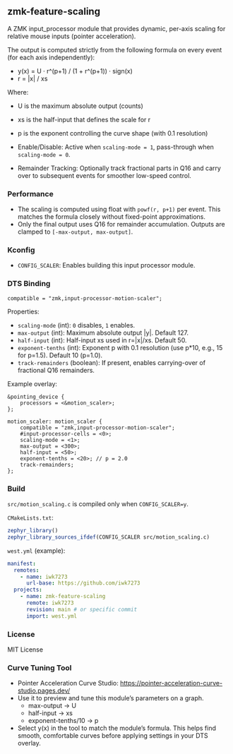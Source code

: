 ## zmk-feature-scaling

A ZMK input_processor module that provides dynamic, per-axis scaling for relative mouse inputs (pointer acceleration).

The output is computed strictly from the following formula on every event (for each axis independently):

- y(x) = U · r^(p+1) / (1 + r^(p+1)) · sign(x)
- r = |x| / xs

Where:
- U is the maximum absolute output (counts)
- xs is the half-input that defines the scale for r
- p is the exponent controlling the curve shape (with 0.1 resolution)

- Enable/Disable: Active when `scaling-mode = 1`, pass-through when `scaling-mode = 0`.
- Remainder Tracking: Optionally track fractional parts in Q16 and carry over to subsequent events for smoother low-speed control.

### Performance
- The scaling is computed using float with `powf(r, p+1)` per event. This matches the formula closely without fixed-point approximations.
- Only the final output uses Q16 for remainder accumulation. Outputs are clamped to `[-max-output, max-output]`.

### Kconfig
- `CONFIG_SCALER`: Enables building this input processor module.

### DTS Binding
`compatible = "zmk,input-processor-motion-scaler";`

Properties:
- `scaling-mode` (int): `0` disables, `1` enables.
- `max-output` (int): Maximum absolute output |y|. Default 127.
- `half-input` (int): Half-input xs used in r=|x|/xs. Default 50.
- `exponent-tenths` (int): Exponent p with 0.1 resolution (use p*10, e.g., 15 for p=1.5). Default 10 (p=1.0).
- `track-remainders` (boolean): If present, enables carrying-over of fractional Q16 remainders.

Example overlay:
```dts
&pointing_device {
    processors = <&motion_scaler>;
};

motion_scaler: motion_scaler {
    compatible = "zmk,input-processor-motion-scaler";
    #input-processor-cells = <0>;
    scaling-mode = <1>;
    max-output = <300>;
    half-input = <50>;
    exponent-tenths = <20>; // p = 2.0
    track-remainders;
};
```

### Build
`src/motion_scaling.c` is compiled only when `CONFIG_SCALER=y`.

`CMakeLists.txt`:
```cmake
zephyr_library()
zephyr_library_sources_ifdef(CONFIG_SCALER src/motion_scaling.c)
```

`west.yml` (example):
```yaml
manifest:
  remotes:
    - name: iwk7273
      url-base: https://github.com/iwk7273
  projects:
    - name: zmk-feature-scaling
      remote: iwk7273
      revision: main # or specific commit
      import: west.yml
```

### License
MIT License

### Curve Tuning Tool
- Pointer Acceleration Curve Studio: https://pointer-acceleration-curve-studio.pages.dev/
- Use it to preview and tune this module’s parameters on a graph.
  - max-output → U
  - half-input → xs
  - exponent-tenths/10 → p
- Select y(x) in the tool to match the module’s formula. This helps find smooth, comfortable curves before applying settings in your DTS overlay.
